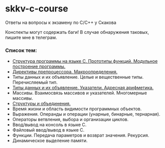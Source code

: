 # skkv-c-course
Ответы на вопросы к экзамену по С/С++ у Скакова

Конспекты могут содержать баги! В случае обнаружения таковых, пишите мне в телеграм.

### Список тем:
- [Структура программы на языке C. Прототипы функций. Модульное построение программы.](program_structure.md)
- [Директивы препроцессора. Макроопределения.](preprocessor.md)
- Типы данных и их объявление. Целые и вещественные типы. Перечисляемый тип.
- [Типы данных и их объявление. Указатели. Адресная арифметика.](pointers.md)
- Массивы. Взаимосвязь массивов и указателей. Многомерные массивы.
- [Структуры и объединения.](structures.md)
- Время жизни и область видимости программных объектов.
- Выражения. Операнды и операции (унарные, бинарные, тернарная).
- Операторы ветвления, выбора и организации циклов.
- Ввод/вывод на консоль в языке C.
- Файловый ввод/вывод в языке C.
- Функции. Передача параметров и возврат значения. Рекурсия. 
- Динамическое выделение памяти.